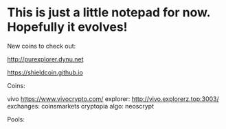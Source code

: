 # This is just a little notepad for now. Hopefully it evolves!

New coins to check out:

http://purexplorer.dynu.net

https://shieldcoin.github.io


Coins:

vivo https://www.vivocrypto.com/  explorer: http://vivo.explorerz.top:3003/ exchanges: coinsmarkets cryptopia algo: neoscrypt



Pools:
